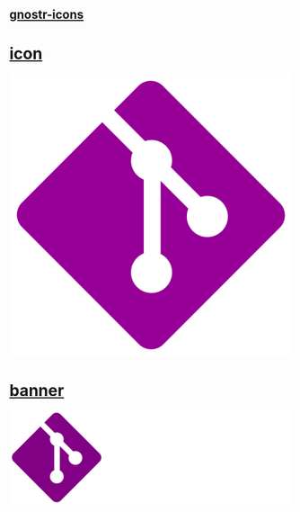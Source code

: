 ## [gnostr-icons](https://github.com/gnostr-org/gnostr-icons)


# [icon](ICON.md)
![](icons/1024x1024.png)

# [banner](BANNER.md)
![](banner/icon3072x1024.png)

